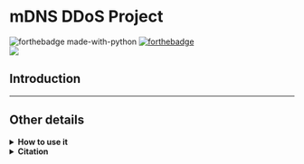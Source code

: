 # mDNS DDoS Project
![forthebadge made-with-python](http://ForTheBadge.com/images/badges/made-with-python.svg)
[![forthebadge](https://forthebadge.com/images/badges/built-by-developers.svg)](https://forthebadge.com)
<br>
![](https://komarev.com/ghpvc/?username=mDNS&color=green&style=for-the-badge&label=VIEWS)


## Introduction

***
## Other details

<details>
<summary><b>How to use it</b></summary>

```
python3 src/attacker/attacker.py -t $TARGET_IP -n $NUM_THREADS  -rr $RR_TYPE -i $SPOOFED_IP 
```

Only ```-t (target)``` is mandatory

</details>

<details>
<summary><b>Citation</b></summary>

Please remember to cite this report, whenever you have taken some parts, or the whole project.

</details>
